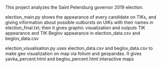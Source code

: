 This project analyzes the Saint Petersburg governor 2019 election.

election_main.py shows the appearance of every candidate on TIKs, and giving information about possible outbursts on UIKs with their names
in election_final.txt; then it gives graphic visualization 
and outputs TIK appearance and TIK Beglov appearance in election_data.csv and beglov_data.csv

election_visualisation.py uses election_data.csv and beglov_data.csv to make geo visualization on map via folium and geopandas.
It gives yavka_percent.html and beglov_percent.html interactive maps
